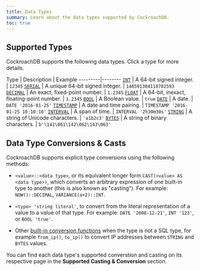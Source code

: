 ```yaml
---
title: Data Types
summary: Learn about the data types supported by CockroachDB.
toc: true
---
```


## Supported Types

CockroachDB supports the following data types. Click a type for more details.

Type | Description | Example
---------|--------
[`INT`](int.html) | A 64-bit signed integer. | `12345`
[`SERIAL`](serial.html) | A unique 64-bit signed integer. | `148591304110702593 `
[`DECIMAL`](decimal.html) | An exact, fixed-point number. | `1.2345`
[`FLOAT`](float.html) | A 64-bit, inexact, floating-point number. | `1.2345`
[`BOOL`](bool.html) | A Boolean value. | `true` 
[`DATE`](date.html) | A date. | `DATE '2016-01-25'`
[`TIMESTAMP`](timestamp.html) | A date and time pairing. | `TIMESTAMP '2016-01-25 10:10:10'`
[`INTERVAL`](interval.html) | A span of time. | `INTERVAL '2h30m30s'`
[`STRING`](string.html) | A string of Unicode characters. | `'a1b2c3'`
[`BYTES`](bytes.html) | A string of binary characters. | `b'\141\061\142\062\143\063'`

## Data Type Conversions & Casts

CockroachDB supports explicit type conversions using the following methods:

- `<value>::<data type>`, or its equivalent longer form `CAST(<value> AS <data type>)`, which converts an arbitrary expression of one built-in type to another (this is also known as "casting"). For example:
`NOW()::DECIMAL`, `VARIANCE(a+2)::INT`.

- `<type> 'string literal'`, to convert from the literal representation of a value to a value of that type. For example:
`DATE '2008-12-21'`, `INT '123'`, or `BOOL 'true'`.

- Other [built-in conversion functions](functions-and-operators.html) when the type is not a SQL type, for example `from_ip()`, `to_ip()` to convert IP addresses between `STRING` and `BYTES` values.

You can find each data type's supported converstion and casting on its respective page in the **Supported Casting & Conversion** section.
